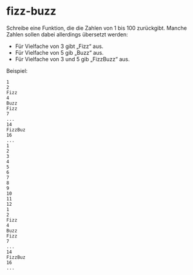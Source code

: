 # fizz-buzz

Schreibe eine Funktion, die die Zahlen von 1 bis 100 zurückgibt. Manche Zahlen sollen dabei allerdings übersetzt werden:
 * Für Vielfache von 3 gibt „Fizz“ aus.
 * Für Vielfache von 5 gib „Buzz“ aus.
 * Für Vielfache von 3 und 5 gib „FizzBuzz“ aus.


Beispiel:
```
1
2
Fizz
4
Buzz
Fizz
7
...
14
FizzBuz
16
...
1
2
3
4
5
6
7
8
9
10
11
12
1
2
Fizz
4
Buzz
Fizz
7
...
14
FizzBuz
16
...
```